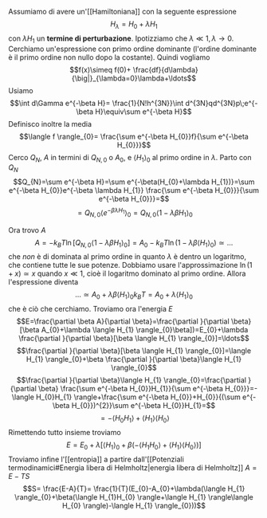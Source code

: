 Assumiamo di avere un'[[Hamiltoniana]] con la seguente espressione
$$H_{\lambda}=H_{0}+\lambda H_{1}$$
con $\lambda H_{1}$ un **termine di perturbazione**. Ipotizziamo che $\lambda\ll1,\lambda \rightarrow0$. Cerchiamo un'espressione con primo ordine dominante (l'ordine dominante è il primo ordine non nullo dopo la costante). Quindi vogliamo
$$f(x)\simeq f(0)+ \frac{df}{d\lambda}{\big|}_{\lambda=0}\lambda+\ldots$$
Usiamo
$$\int d\Gamma e^{-\beta H}= \frac{1}{N!h^{3N}}\int d^{3N}qd^{3N}p\;e^{-\beta H}\equiv\sum e^{-\beta H}$$
Definisco inoltre la media
$$\langle f \rangle_{0}= \frac{\sum e^{-\beta H_{0}}f}{\sum e^{-\beta H_{0}}}$$
Cerco $Q_{N}$, $A$ in termini di $Q_{N,0}$ o $A_{0}$, e $\langle H_{1} \rangle_{0}$ al primo ordine in $\lambda$. Parto con $Q_{N}$ 
$$Q_{N}=\sum e^{-\beta H}=\sum e^{-\beta(H_{0}+\lambda H_{1})}=\sum e^{-\beta H_{0}}e^{-\beta \lambda H_{1}} \frac{\sum e^{-\beta H_{0}}}{\sum e^{-\beta H_{0}}}=$$
$$=Q_{N,0}\langle e^{-\beta\lambda H_{1}} \rangle_{0}=Q_{N,0}\langle 1-\lambda\beta H_{1} \rangle_{0}$$

Ora trovo $A$ 
$$A=-k_{B}T\ln[Q_{N,0}\langle 1-\lambda\beta H_{1} \rangle_{0}]=A_{0}-k_{B}T\ln(1-\lambda\beta \langle H_{1} \rangle_{0})\simeq\ldots$$
che *non* è di dominata al primo ordine in quanto $\lambda$ è dentro un logaritmo, che contiene tutte le sue potenze. Dobbiamo usare l'approssimazione $\ln(1+x)\simeq x$ quando $x\ll1$, cioè il logaritmo dominato al primo ordine. Allora l'espressione diventa
$$\ldots\simeq A_{0}+\lambda\beta \langle H_{1} \rangle_{0}k_{B}T=A_{0}+\lambda\langle H_{1} \rangle_{0}$$
che è ciò che cerchiamo. Troviamo ora l'energia $E$ 
$$E=\frac{\partial \beta A}{\partial \beta}=\frac{\partial }{\partial \beta}[\beta A_{0}+\lambda \langle H_{1} \rangle_{0}\beta])=E_{0}+\lambda \frac{\partial }{\partial \beta}[\beta \langle H_{1} \rangle_{0}]=\ldots$$
$$\frac{\partial }{\partial \beta}[\beta \langle H_{1} \rangle_{0}]=\langle H_{1} \rangle_{0}+\beta \frac{\partial }{\partial \beta}\langle H_{1} \rangle_{0}$$
$$\frac{\partial }{\partial \beta}\langle H_{1} \rangle_{0}=\frac{\partial }{\partial \beta} \frac{\sum e^{-\beta H_{0}}H_{1}}{\sum e^{-\beta H_{0}}}=-\langle H_{0}H_{1} \rangle+\frac{\sum e^{-\beta H_{0}}+H_{0}}{(\sum e^{-\beta H_{0}})^{2}}\sum e^{-\beta H_{0}}H_{1}=$$
$$=-\langle H_{0}H_{1} \rangle+\langle H_{1} \rangle\langle H_{0} \rangle$$
Rimettendo tutto insieme troviamo
$$E=E_{0}+\lambda[\langle H_{1} \rangle_{0}+\beta(-\langle H_{1}H_{0} \rangle+\langle H_{1} \rangle\langle H_{0} \rangle)]$$
Troviamo infine l'[[entropia]] a partire dall'[[Potenziali termodinamici#Energia libera di Helmholtz|energia libera di Helmholtz]] $A=E-TS$ 
$$S= \frac{E-A}{T}= \frac{1}{T}(E_{0}-A_{0}+\lambda(\langle H_{1} \rangle_{0}+\beta(\langle H_{1}H_{0} \rangle+\langle H_{1} \rangle\langle H_{0} \rangle)-\langle H_{1} \rangle_{0}))$$

